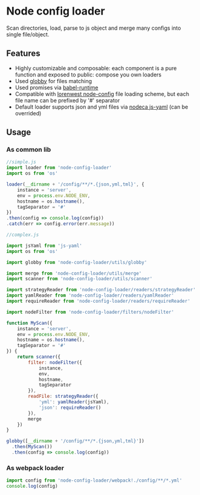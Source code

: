 # Node config loader

Scan directories, load, parse to js object and merge many configs into single file/object.

## Features
* Highly customizable and composable: each component is a pure function and exposed to public: compose you own loaders
* Used [globby](https://github.com/sindresorhus/globby) for files matching
* Used promises via [babel-runtime](https://babeljs.io/docs/usage/runtime/)
* Compatible with [lorenwest node-config](https://github.com/lorenwest/node-config/wiki/Configuration-Files) file loading scheme, but each file name can be prefixed by '#' separator
* Default loader supports json and yml files via [nodeca js-yaml](https://github.com/nodeca/js-yaml) (can be overrided)

## Usage

### As common lib

```js
//simple.js
import loader from 'node-config-loader'
import os from 'os'

loader(__dirname + '/config/**/*.{json,yml,tml}', {
    instance = 'server',
    env = process.env.NODE_ENV,
    hostname = os.hostname(),
    tagSeparator = '#'
})
.then(config => console.log(config))
.catch(err => config.error(err.message))
```


```js
//complex.js

import jsYaml from 'js-yaml'
import os from 'os'

import globby from 'node-config-loader/utils/globby'

import merge from 'node-config-loader/utils/merge'
import scanner from 'node-config-loader/utils/scanner'

import strategyReader from 'node-config-loader/readers/strategyReader'
import yamlReader from 'node-config-loader/readers/yamlReader'
import requireReader from 'node-config-loader/readers/requireReader'

import nodeFilter from 'node-config-loader/filters/nodeFilter'

function MyScan({
    instance = 'server',
    env = process.env.NODE_ENV,
    hostname = os.hostname(),
    tagSeparator = '#'
}) {
    return scanner({
        filter: nodeFilter({
            instance,
            env,
            hostname,
            tagSeparator
        }),
        readFile: strategyReader({
            'yml': yamlReader(jsYaml),
            'json': requireReader()
        }),
        merge
    })
}

globby([__dirname + '/config/**/*.{json,yml,tml}'])
  .then(MyScan())
  .then(config => console.log(config))
```

### As webpack loader
```js
import config from 'node-config-loader/webpack!./config/**/*.yml'
console.log(config)
```
